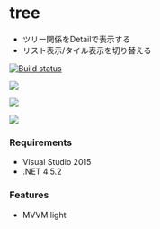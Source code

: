# tree

* ツリー関係をDetailで表示する
* リスト表示/タイル表示を切り替える

[![Build status](https://ci.appveyor.com/api/projects/status/pmwrqo7kwqw85hfj?svg=true)](https://ci.appveyor.com/project/ikageso/tree)

![](https://github.com/ikageso/tree/wiki/images/mainwindow.jpg)

![](https://github.com/ikageso/tree/wiki/images/tile.jpg)

![](https://github.com/ikageso/tree/wiki/images/tileopen.jpg)

### Requirements
* Visual Studio 2015
* .NET 4.5.2

### Features
* MVVM light
